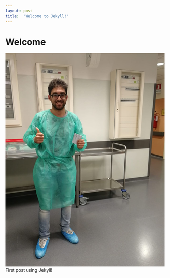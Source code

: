 ```yaml
---
layout: post
title:  "Welcome to Jekyll!"
---
```


# Welcome
![io oggi](../assets/img/io_isa.jpeg)
First post using Jekyll!
